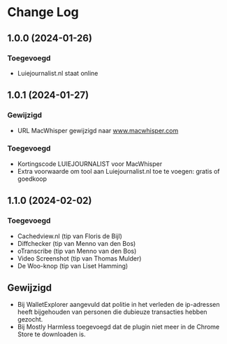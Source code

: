 # Change Log

## 1.0.0 (2024-01-26)

### Toegevoegd

- Luiejournalist.nl staat online

## 1.0.1 (2024-01-27)

### Gewijzigd

- URL MacWhisper gewijzigd naar www.macwhisper.com

### Toegevoegd

- Kortingscode LUIEJOURNALIST voor MacWhisper
- Extra voorwaarde om tool aan Luiejournalist.nl toe te voegen: gratis of goedkoop

## 1.1.0 (2024-02-02)

### Toegevoegd

- Cachedview.nl (tip van Floris de Bijl)
- Diffchecker (tip van Menno van den Bos)
- oTranscribe (tip van Menno van den Bos)
- Video Screenshot (tip van Thomas Mulder)
- De Woo-knop (tip van Liset Hamming)

## Gewijzigd

- Bij WalletExplorer aangevuld dat politie in het verleden de ip-adressen heeft bijgehouden van personen die dubieuze transacties hebben gezocht.
- Bij Mostly Harmless toegevoegd dat de plugin niet meer in de Chrome Store te downloaden is.